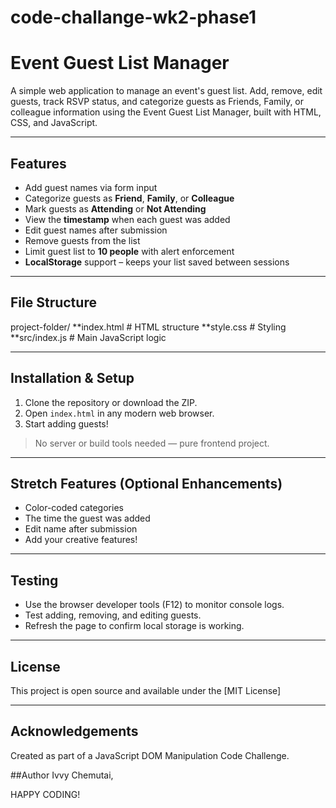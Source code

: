 # code-challange-wk2-phase1
#  Event Guest List Manager

A simple web application to manage an event's  guest list. Add, remove, edit guests, track RSVP status, and categorize guests as Friends, Family, or colleague information using the Event Guest List Manager, built with HTML, CSS, and JavaScript.

---

##  Features

-  Add guest names via form input
-  Categorize guests as **Friend**, **Family**, or **Colleague**
-  Mark guests as **Attending** or **Not Attending**
-  View the **timestamp** when each guest was added
- Edit guest names after submission
-  Remove guests from the list
- Limit guest list to **10 people** with alert enforcement
- **LocalStorage** support – keeps your list saved between sessions

---

##  File Structure
project-folder/
**index.html # HTML structure
**style.css # Styling
**src/index.js # Main JavaScript logic

---

##  Installation & Setup

1. Clone the repository or download the ZIP.
2. Open `index.html` in any modern web browser.
3. Start adding guests!

> No server or build tools needed — pure frontend project.

---


##  Stretch Features (Optional Enhancements)

- Color-coded categories
- The time the guest was added
-  Edit name after submission
- Add your creative features!

---

##  Testing

- Use the browser developer tools (F12) to monitor console logs.
- Test adding, removing, and editing guests.
- Refresh the page to confirm local storage is working.

---

##  License

This project is open source and available under the [MIT License]

---

##  Acknowledgements

Created as part of a JavaScript DOM Manipulation Code Challenge.

##Author
   Ivvy Chemutai,

 HAPPY CODING!


 
